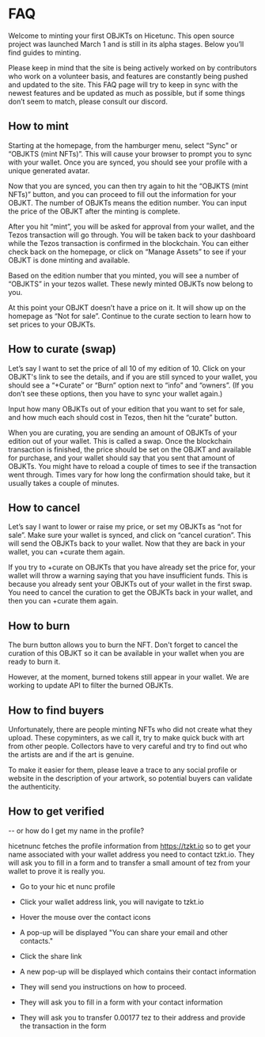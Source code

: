 # FAQ

Welcome to minting your first OBJKTs on Hicetunc. This open source project was launched March 1 and is still in its alpha stages. Below you’ll find guides to minting.

Please keep in mind that the site is being actively worked on by contributors who work on a volunteer basis, and features are constantly being pushed and updated to the site. This FAQ page will try to keep in sync with the newest features and be updated as much as possible, but if some things don’t seem to match, please consult our discord.

## How to mint

Starting at the homepage, from the hamburger menu, select “Sync" or “OBJKTS (mint NFTs)”. This will cause your browser to prompt you to sync with your wallet. Once you are synced, you should see your profile with a unique generated avatar.

Now that you are synced, you can then try again to hit the “OBJKTS (mint NFTs)” button, and you can proceed to fill out the information for your OBJKT. The number of OBJKTs means the edition number. You can input the price of the OBJKT after the minting is complete.

After you hit “mint”, you will be asked for approval from your wallet, and the Tezos transaction will go through. You will be taken back to your dashboard while the Tezos transaction is confirmed in the blockchain. You can either check back on the homepage, or click on “Manage Assets” to see if your OBJKT is done minting and available.

Based on the edition number that you minted, you will see a number of “OBJKTS” in your tezos wallet. These newly minted OBJKTs now belong to you.

At this point your OBJKT doesn’t have a price on it. It will show up on the homepage as “Not for sale”. Continue to the curate section to learn how to set prices to your OBJKTs.

## How to curate (swap)

Let’s say I want to set the price of all 10 of my edition of 10. Click on your OBJKT's link to see the details, and if you are still synced to your wallet, you should see a “+Curate” or “Burn” option next to “info” and “owners”. (If you don’t see these options, then you have to sync your wallet again.)

Input how many OBJKTs out of your edition that you want to set for sale, and how much each should cost in Tezos, then hit the “curate” button.

When you are curating, you are sending an amount of OBJKTs of your edition out of your wallet. This is called a swap. Once the blockchain transaction is finished, the price should be set on the OBJKT and available for purchase, and your wallet should say that you sent that amount of OBJKTs. You might have to reload a couple of times to see if the transaction went through. Times vary for how long the confirmation should take, but it usually takes a couple of minutes.

## How to cancel

Let’s say I want to lower or raise my price, or set my OBJKTs as “not for sale”. Make sure your wallet is synced, and click on “cancel curation”. This will send the OBJKTs back to your wallet. Now that they are back in your wallet, you can +curate them again.

If you try to +curate on OBJKTs that you have already set the price for, your wallet will throw a warning saying that you have insufficient funds. This is because you already sent your OBJKTs out of your wallet in the first swap. You need to cancel the curation to get the OBJKTs back in your wallet, and then you can +curate them again.

## How to burn

The burn button allows you to burn the NFT. Don't forget to cancel the curation of this OBJKT so it can be available in your wallet when you are ready to burn it.

However, at the moment, burned tokens still appear in your wallet. We are working to update API to filter the burned OBJKTs.

## How to find buyers

Unfortunately, there are people minting NFTs who did not create what they upload. These copyminters, as we call it, try to make quick buck with art from other people. Collectors have to very careful and try to find out who the artists are and if the art is genuine. 

To make it easier for them, please leave a trace to any social profile or website in the description of your artwork, so potential buyers can validate the authenticity. 

## How to get verified
-- or how do I get my name in the profile?

hicetnunc fetches the profile information from https://tzkt.io so to get your name associated with your wallet address you need to contact tzkt.io. They will ask you to fill in a form and to transfer a small amount of tez from your wallet to prove it is really you.

* Go to your hic et nunc profile
* Click your wallet address link, you will navigate to tzkt.io
* Hover the mouse over the contact icons
* A pop-up will be displayed "You can share your email and other contacts."
* Click the share link
* A new pop-up will be displayed which contains their contact information
* They will send you instructions on how to proceed.

* They will ask you to fill in a form with your contact information
* They will ask you to transfer 0.00177 tez to their address and provide the transaction in the form

